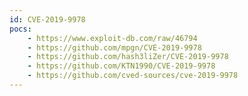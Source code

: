 ```yaml
---
id: CVE-2019-9978
pocs: 
    - https://www.exploit-db.com/raw/46794
    - https://github.com/mpgn/CVE-2019-9978
    - https://github.com/hash3liZer/CVE-2019-9978
    - https://github.com/KTN1990/CVE-2019-9978
    - https://github.com/cved-sources/cve-2019-9978
---
```

